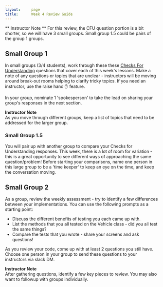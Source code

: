 ```yaml
---
layout:     page
title:      Week 4 Review Guide
---
```


** Instructor Note **  For this review, the CFU question portion is a bit shorter, so we will have 3 small groups.  Small group 1.5 could be pairs of the group 1 groups.

## Small Group 1
In small groups (3/4 students), work through these these [Checks For Understanding](/module1/lessons/Week4/CFUReview) questions that cover each of this week's lessons.  Make a note of any questions or topics that are unclear - instructors will be moving around break-out rooms helping to clarify tricky topics.  If you need an instructor, use the raise hand ✋ feature.

In your group, nominate 1 'spokesperson' to take the lead on sharing your group's responses in the next section.

<aside class="instructor-notes">
    <p><strong>Instructor Note</strong><br>As you move through different groups, keep a list of topics that need to be addressed for the larger group.</p>
</aside>

### Small Group 1.5
You will pair up with another group to compare your Checks for Understanding responses.  This week, there is a lot of room for variation - this is a great opportunity to see different ways of approaching the same question/problem!  Before starting your comparisons, name one person in this large group to be a 'time keeper' to keep an eye on the time, and keep the conversation moving.

## Small Group 2
As a group, review the weekly assessment - try to identify a few differences between your implementations.  You can use the following prompts as a starting point:

* Discuss the different benefits of testing you each came up with.
* List the methods that you all tested on the Vehicle class - did you all test the same things?
* Compare the tests that you wrote - share your screens and ask questions!

As you review your code, come up with at least 2 questions you still have.  Choose one person in your group to send these questions to your instructors via slack DM.

<aside class="instructor-notes">
    <p><strong>Instructor Note</strong><br>After gathering questions, identify a few key pieces to review.  You may also want to followup with groups individually.</p>
</aside>